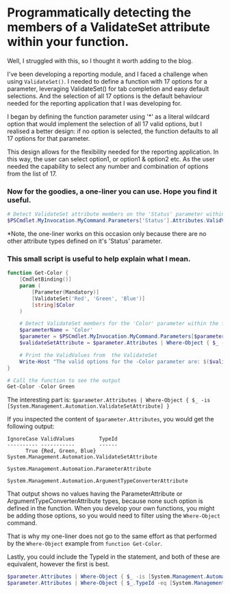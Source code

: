 # Programmatically detecting the members of a ValidateSet attribute within your function.

Well, I struggled with this, so I thought it worth adding to the blog.

I've been developing a reporting module, and I faced a challenge when using `ValidateSet()`. I needed to define a function with 17 options for a parameter, leveraging ValidateSet() for tab completion and easy default selections. And the selection of all 17 options is the default behaviour needed for the reporting application that I was developing for.

I began by defining the function parameter using '*' as a literal wildcard option that would implement the selection of all 17 valid options, but I realised a better design: if no option is selected, the function defaults to all 17 options for that parameter.

This design allows for the flexibility needed for the reporting application. In this way, the user can select option1, or option1 & option2 etc. As the user needed the capability to select any number and combination of options from the list of 17.

### Now for the goodies, a one-liner you can use. Hope you find it useful.
```PowerShell
# Detect ValidateSet attribute members on the 'Status' parameter within the function
$PSCmdlet.MyInvocation.MyCommand.Parameters['Status'].Attributes.ValidValues
```
*Note, the one-liner works on this occasion only because there are no other attribute types defined on it's 'Status' parameter.

### This small script is useful to help explain what I mean.

```Powershell
function Get-Color {
    [CmdletBinding()]
    param (
        [Parameter(Mandatory)]
        [ValidateSet('Red', 'Green', 'Blue')]
        [string]$Color
    )

    # Detect ValidateSet members for the 'Color' parameter within the function
    $parameterName = 'Color'
    $parameter = $PSCmdlet.MyInvocation.MyCommand.Parameters[$parameterName]
    $validateSetAttribute = $parameter.Attributes | Where-Object { $_ -is [System.Management.Automation.ValidateSetAttribute] }

    # Print the ValidValues from  the ValidateSet
    Write-Host "The valid options for the -Color parameter are: $($validateSetAttribute.ValidValues -join ', ')"
}

# Call the function to see the output
Get-Color -Color Green
```

The interesting part is:
`$parameter.Attributes | Where-Object { $_ -is [System.Management.Automation.ValidateSetAttribute] }` 

If you inspected the content of `$parameter.Attributes`, you would get the following output:
```
IgnoreCase ValidValues        TypeId                                                     
---------- -----------        ------                                                     
      True {Red, Green, Blue} System.Management.Automation.ValidateSetAttribute
                              System.Management.Automation.ParameterAttribute
                              System.Management.Automation.ArgumentTypeConverterAttribute
```
That output shows no values having the ParameterAttribute or ArgumentTypeConverterAttribute types, because none such option is defined in the function.
When you develop your own functions, you might be adding those options, so you would need to filter using the `Where-Object` command.

That is why my one-liner does not go to the same effort as that performed by the `Where-Object` example from `function Get-Color`.

Lastly, you could include the TypeId in the statement, and both of these are equivalent, however the first is best.
```PowerShell
$parameter.Attributes | Where-Object { $_ -is [System.Management.Automation.ValidateSetAttribute] }
$parameter.Attributes | Where-Object { $_.TypeId -eq [System.Management.Automation.ValidateSetAttribute] }
```
